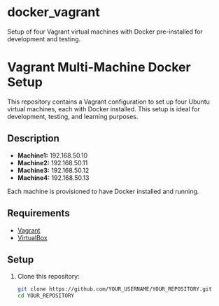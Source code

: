 # docker_vagrant
Setup of four Vagrant virtual machines with Docker pre-installed for development and testing.
# Vagrant Multi-Machine Docker Setup

This repository contains a Vagrant configuration to set up four Ubuntu virtual machines, each with Docker installed. This setup is ideal for development, testing, and learning purposes.

## Description

- **Machine1:** 192.168.50.10
- **Machine2:** 192.168.50.11
- **Machine3:** 192.168.50.12
- **Machine4:** 192.168.50.13

Each machine is provisioned to have Docker installed and running.

## Requirements

- [Vagrant](https://www.vagrantup.com/)
- [VirtualBox](https://www.virtualbox.org/)

## Setup

1. Clone this repository:
   ```sh
   git clone https://github.com/YOUR_USERNAME/YOUR_REPOSITORY.git
   cd YOUR_REPOSITORY
